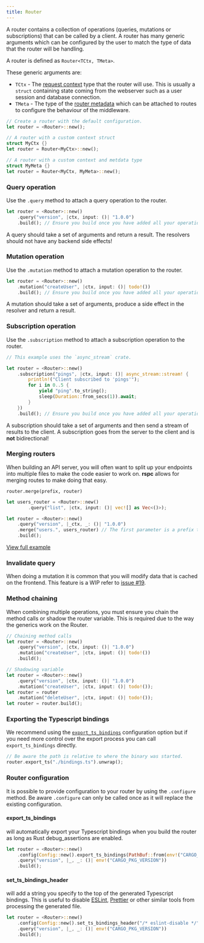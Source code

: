 ```yaml
---
title: Router
---
```


A router contains a collection of operations (queries, mutations or subscriptions) that can be called by a client. A router has many generic arguments which can be configured by the user to match the type of data that the router will be handling.

A router is defined as `Router<TCtx, TMeta>`.

These generic arguments are:

- `TCtx` - The [request context](/server/request-context) type that the router will use. This is usually a `struct` containing state coming from the webserver such as a user session and database connection.
- `TMeta` - The type of the [router metadata](/server/router-metadata) which can be attached to routes to configure the behaviour of the middleware.

```rust
// Create a router with the default configuration.
let router = <Router>::new();

// A router with a custom context struct
struct MyCtx {}
let router = Router<MyCtx>::new();

// A router with a custom context and metdata type
struct MyMeta {}
let router = Router<MyCtx, MyMeta>::new();
```

### Query operation

Use the `.query` method to attach a query operation to the router.

```rust
let router = <Router>::new()
    .query("version", |ctx, input: ()| "1.0.0")
    .build(); // Ensure you build once you have added all your operations.
```

A query should take a set of arguments and return a result. The resolvers should not have any backend side effects!

### Mutation operation

Use the `.mutation` method to attach a mutation operation to the router.

```rust
let router = <Router>::new()
    .mutation("createUser", |ctx, input: ()| todo!())
    .build(); // Ensure you build once you have added all your operations.
```

A mutation should take a set of arguments, produce a side effect in the resolver and return a result.

### Subscription operation

Use the `.subscription` method to attach a subscription operation to the router.

```rust
// This example uses the `async_stream` crate.

let router = <Router>::new()
    .subscription("pings", |ctx, input: ()| async_stream::stream! {
        println!("Client subscribed to 'pings'");
        for i in 0..5 {
            yield "ping".to_string();
            sleep(Duration::from_secs(1)).await;
        }
    })
    .build(); // Ensure you build once you have added all your operations.
```

A subscription should take a set of arguments and then send a stream of results to the client. A subscription goes from the server to the client and is **not** bidirectional!

### Merging routers

When building an API server, you will often want to split up your endpoints into multiple files to make the code easier to work on. **rspc** allows for merging routes to make doing that easy.

`router.merge(prefix, router)`

```rust
let users_router = <Router>::new()
        .query("list", |ctx, input: ()| vec![] as Vec<()>);

let router = <Router>::new()
    .query("version", |_ctx, _: ()| "1.0.0")
    .merge("users.", users_router) // The first parameter is a prefix to add to all routes in the merged router.
    .build();
```

[View full example](https://github.com/oscartbeaumont/rspc/blob/main/examples/merge_routers.rs)

### Invalidate query

When doing a mutation it is common that you will modify data that is cached on the frontend. This feature is a WIP refer to [issue #19](https://github.com/oscartbeaumont/rspc/issues/19).

### Method chaining

When combining multiple operations, you must ensure you chain the method calls or shadow the router variable. This is required due to the way the generics work on the Router.

```rust
// Chaining method calls
let router = <Router>::new()
    .query("version", |ctx, input: ()| "1.0.0")
    .mutation("createUser", |ctx, input: ()| todo!())
    .build();

// Shadowing variable
let router = <Router>::new()
    .query("version", |ctx, input: ()| "1.0.0")
    .mutation("createUser", |ctx, input: ()| todo!());
let router = router
    .mutation("deleteUser", |ctx, input: ()| todo!());
let router = router.build();
```

### Exporting the Typescript bindings

We recommend using the [`export_ts_bindings`](#export_ts_bindings) configuration option but if you need more control over the export process you can call `export_ts_bindings` directly.

```rust
// Be aware the path is relative to where the binary was started.
router.export_ts("./bindings.ts").unwrap();
```

### Router configuration

It is possible to provide configuration to your router by using the `.configure` method. Be aware `.configure` can only be called once as it will replace the existing configuration.

#### export_ts_bindings

will automatically export your Typescript bindings when you build the router as long as Rust debug_assertions are enabled.


```rust
let router = <Router>::new()
    .config(Config::new().export_ts_bindings(PathBuf::from(env!("CARGO_MANIFEST_DIR")).join("./bindings.ts")))
    .query("version", |_, _: ()| env!("CARGO_PKG_VERSION"))
    .build();
```

#### set_ts_bindings_header

will add a string you specify to the top of the generated Typescript bindings. This is useful to disable [ESLint](https://eslint.org), [Prettier](https://prettier.io) or other similar tools from processing the generated file.

```rust
let router = <Router>::new()
    .config(Config::new().set_ts_bindings_header("/* eslint-disable */")))
    .query("version", |_, _: ()| env!("CARGO_PKG_VERSION"))
    .build();
```